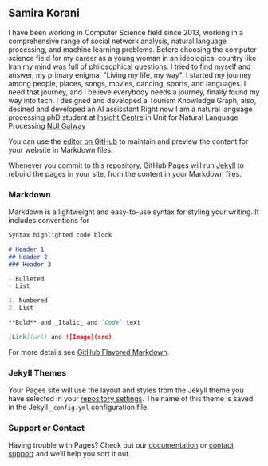 ## Samira Korani


I have been working in Computer Science field since 2013, working in a comprehensive range of social network analysis, natural language processing, and machine learning problems. Before choosing the computer science field for my career as a young woman in an ideological country like Iran my mind was full of philosophical questions. I tried to find myself and answer, my primary enigma, "Living my life, my way". I started my journey among people, places, songs, movies, dancing, sports, and languages. I need that journey, and I believe everybody needs a journey, finally found my way into tech. I designed and developed a Tourism Knowledge Graph, also, desined and developed an AI assisstant.Right now I am a natural language processing phD student at [Insight Centre](https://www.insight-centre.org/) in Unit for Natural Language Processing [NUI Galway](https://www.nuigalway.ie/)

You can use the [editor on GitHub](https://github.com/skorani/skorani.github.io/edit/main/docs/index.md) to maintain and preview the content for your website in Markdown files.

Whenever you commit to this repository, GitHub Pages will run [Jekyll](https://jekyllrb.com/) to rebuild the pages in your site, from the content in your Markdown files.

### Markdown

Markdown is a lightweight and easy-to-use syntax for styling your writing. It includes conventions for

```markdown
Syntax highlighted code block

# Header 1
## Header 2
### Header 3

- Bulleted
- List

1. Numbered
2. List

**Bold** and _Italic_ and `Code` text

[Link](url) and ![Image](src)
```

For more details see [GitHub Flavored Markdown](https://guides.github.com/features/mastering-markdown/).

### Jekyll Themes

Your Pages site will use the layout and styles from the Jekyll theme you have selected in your [repository settings](https://github.com/skorani/skorani.github.io/settings/pages). The name of this theme is saved in the Jekyll `_config.yml` configuration file.

### Support or Contact

Having trouble with Pages? Check out our [documentation](https://docs.github.com/categories/github-pages-basics/) or [contact support](https://support.github.com/contact) and we’ll help you sort it out.
